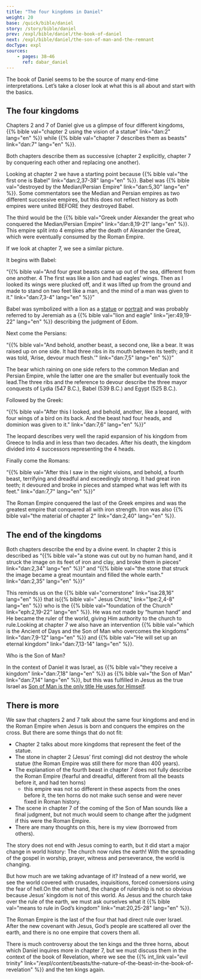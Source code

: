 ```yaml
---
title: "The four kingdoms in Daniel"
weight: 20
base: /quick/bible/daniel
story: /story/bible/daniel
prev: /expl/bible/daniel/the-book-of-daniel
next: /expl/bible/daniel/the-son-of-man-and-the-remnant
docType: expl
sources:
    - pages: 38–46
      ref: dabar_daniel
---
```


The book of Daniel seems to be the source of many end-time interpretations. Let’s take a closer look at what this is all about and start with the basics.

## The four kingdoms

<a name="3dba"></a>
Chapters 2 and 7 of Daniel give us a glimpse of four different kingdoms, {{% bible val="chapter 2 using the vision of a statue" link="dan:2" lang="en" %}} while {{% bible val="chapter 7 describes them as beasts" link="dan:7" lang="en" %}}.

Both chapters describe them as successive (chapter 2 explicitly, chapter 7 by conquering each other and replacing one another).

Looking at chapter 2 we have a starting point because {{% bible val="the first one is Babel" link="dan:2,37-38" lang="en" %}}. Babel was {{% bible val="destroyed by the Median/Persian Empire" link="dan:5,30" lang="en" %}}. Some commentators see the Median and Persian empires as two different successive empires, but this does not reflect history as both empires were united BEFORE they destroyed Babel.

The third would be the {{% bible val="Greek under Alexander the great who conquered the Median/Persian Empire" link="dan:8,19-21" lang="en" %}}. This empire split into 4 empires after the death of Alexander the Great, which were eventually consumed by the Roman Empire.

If we look at chapter 7, we see a similar picture.

It begins with Babel:

“{{% bible val="And four great beasts came up out of the sea, different from one another. 4 The first was like a lion and had eagles’ wings. Then as I looked its wings were plucked off, and it was lifted up from the ground and made to stand on two feet like a man, and the mind of a man was given to it." link="dan:7,3-4" lang="en" %}}”

Babel was symbolized with a lion as a [statue](https://en.wikipedia.org/wiki/Lion_of_Babylon) or [portrait](https://en.wikipedia.org/wiki/Lion_of_Babylon) and was probably referred to by Jeremiah as a {{% bible val="lion and eagle" link="jer:49,19-22" lang="en" %}} describing the judgment of Edom.

Next come the Persians:

“{{% bible val="And behold, another beast, a second one, like a bear. It was raised up on one side. It had three ribs in its mouth between its teeth; and it was told, ‘Arise, devour much flesh.’" link="dan:7,5" lang="en" %}}”

The bear which raining on one side refers to the common Median and Persian Empire, while the latter one are the smaller but eventually took the lead.The three ribs and the reference to devour describe the three mayor conquests of Lydia (547 B.C.), Babel (539 B.C.) and Egypt (525 B.C.).

Followed by the Greek:

“{{% bible val="After this I looked, and behold, another, like a leopard, with four wings of a bird on its back. And the beast had four heads, and dominion was given to it." link="dan:7,6" lang="en" %}}”

The leopard describes very well the rapid expansion of his kingdom from Greece to India and in less than two decades. After his death, the kingdom divided into 4 successors representing the 4 heads.

Finally come the Romans:

“{{% bible val="After this I saw in the night visions, and behold, a fourth beast, terrifying and dreadful and exceedingly strong. It had great iron teeth; it devoured and broke in pieces and stamped what was left with its feet." link="dan:7,7" lang="en" %}}”

The Roman Empire conquered the last of the Greek empires and was the greatest empire that conquered all with iron strength. Iron was also {{% bible val="the material of chapter 2" link="dan:2,40" lang="en" %}}.

## The end of the kingdoms

Both chapters describe the end by a divine event. In chapter 2 this is described as “{{% bible val="a stone was cut out by no human hand, and it struck the image on its feet of iron and clay, and broke them in pieces" link="dan:2,34" lang="en" %}}" and “{{% bible val="the stone that struck the image became a great mountain and filled the whole earth." link="dan:2,35" lang="en" %}}”

This reminds us on the {{% bible val="cornerstone" link="isa:28,16" lang="en" %}} that is{{% bible val=" Jesus Christ," link="1pe:2,4-8" lang="en" %}} who is the {{% bible val="foundation of the Church" link="eph:2,19-22" lang="en" %}}. He was not made by “human hand” and He became the ruler of the world, giving Him authority to the church to rule.Looking at chapter 7 we also have an intervention {{% bible val="which is the Ancient of Days and the Son of Man who overcomes the kingdoms" link="dan:7,9-12" lang="en" %}} and {{% bible val="He will set up an eternal kingdom" link="dan:7,13-14" lang="en" %}}. 

Who is the Son of Man?

In the context of Daniel it was Israel, as {{% bible val="they receive a kingdom" link="dan:7,18" lang="en" %}} as {{% bible val="the Son of Man" link="dan:7,14" lang="en" %}}, but this was fulfilled in Jesus as the true Israel as [Son of Man is the only title He uses for Himself](https://www.bibleserver.com/search/NIV/son%20of%20man).

## There is more

We saw that chapters 2 and 7 talk about the same four kingdoms and end in the Roman Empire when Jesus is born and conquers the empires on the cross. But there are some things that do not fit:
- Chapter 2 talks about more kingdoms that represent the feet of the statue.
- The stone in chapter 2 (Jesus’ first coming) did not destroy the whole statue (the Roman Empire was still there for more than 400 years).
- The explanation of the fourth beast in chapter 7 does not fully describe the Roman Empire (fearful and dreadful, different from all the beasts before it, and had ten horns) 
    - this empire was not so different in these aspects from the ones before it, the ten horns do not make such sense and were never fixed in Roman history.
- The scene in chapter 7 of the coming of the Son of Man sounds like a final judgment, but not much would seem to change after the judgment if this were the Roman Empire.
- There are many thoughts on this, here is my view (borrowed from others).

The story does not end with Jesus coming to earth, but it did start a major change in world history: The church now rules the earth! With the spreading of the gospel in worship, prayer, witness and perseverance, the world is changing. 

But how much are we taking advantage of it? Instead of a new world, we see the world covered with crusades, inquisitions, forced conversions using the fear of hell.On the other hand, the change of rulership is not so obvious because Jesus’ kingdom is not of this world. As Jesus and the church take over the rule of the earth, we must ask ourselves what it {{% bible val="means to rule in God’s kingdom" link="mat:20,25-28" lang="en" %}}.

The Roman Empire is the last of the four that had direct rule over Israel. After the new covenant with Jesus, God’s people are scattered all over the earth, and there is no one empire that covers them all.

There is much controversy about the ten kings and the three horns, about which Daniel inquires more in chapter 7, but we must discuss them in the context of the book of Revelation, where we see the {{% int_link val="evil trinity" link="/expl/content/beasts/the-nature-of-the-beast-in-the-book-of-revelation" %}} and the ten kings again.
